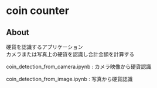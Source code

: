 coin counter
=================

## About

硬貨を認識するアプリケーション  
カメラまたは写真上の硬貨を認識し合計金額を計算する  
  
  coin_detection_from_camera.ipynb : カメラ映像から硬貨認識 
    
    
    
  coin_detection_from_image.ipynb : 写真から硬貨認識
